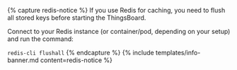 {% capture redis-notice %}
If you use Redis for caching, you need to flush all stored keys before starting the ThingsBoard.

Connect to your Redis instance (or container/pod, depending on your setup) and run the command: 

`redis-cli flushall`
{% endcapture %}
{% include templates/info-banner.md content=redis-notice %}

